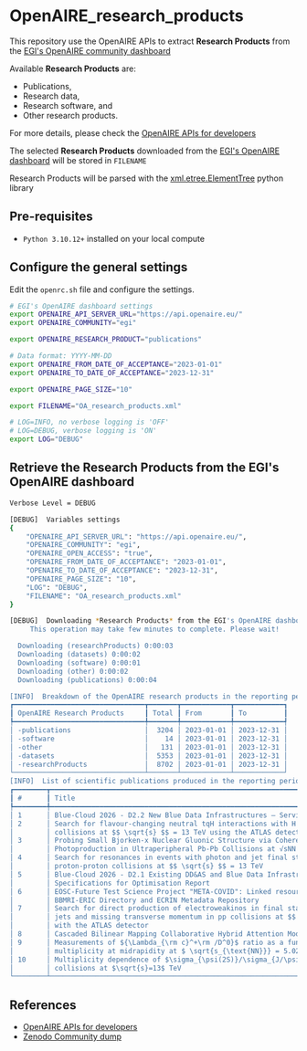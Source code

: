 # OpenAIRE_research_products
This repository use the OpenAIRE APIs to extract **Research Products** from the [EGI's OpenAIRE community dashboard](https://egi.openaire.eu/)

Available **Research Products** are: 
- Publications,
- Research data,
- Research software, and
- Other research products.

For more details, please check the [OpenAIRE APIs for developers](https://egi.openaire.eu/develop)

The selected **Research Products** downloaded from the [EGI's OpenAIRE dashboard](https://egi.openaire.eu/) will be stored in `FILENAME`

Research Products will be parsed with the [xml.etree.ElementTree](https://docs.python.org/3/library/xml.etree.elementtree.html) python library

## Pre-requisites
* `Python 3.10.12+` installed on your local compute

## Configure the general settings
Edit the `openrc.sh` file and configure the settings.

```bash
# EGI's OpenAIRE dashboard settings
export OPENAIRE_API_SERVER_URL="https://api.openaire.eu/"
export OPENAIRE_COMMUNITY="egi"

export OPENAIRE_RESEARCH_PRODUCT="publications"

# Data format: YYYY-MM-DD
export OPENAIRE_FROM_DATE_OF_ACCEPTANCE="2023-01-01"
export OPENAIRE_TO_DATE_OF_ACCEPTANCE="2023-12-31"

export OPENAIRE_PAGE_SIZE="10"

export FILENAME="OA_research_products.xml"

# LOG=INFO, no verbose logging is 'OFF'
# LOG=DEBUG, verbose logging is 'ON'
export LOG="DEBUG"
```

## Retrieve the Research Products from the EGI's OpenAIRE dashboard
```bash
Verbose Level = DEBUG

[DEBUG]  Variables settings
{
    "OPENAIRE_API_SERVER_URL": "https://api.openaire.eu/",
    "OPENAIRE_COMMUNITY": "egi",
    "OPENAIRE_OPEN_ACCESS": "true",
    "OPENAIRE_FROM_DATE_OF_ACCEPTANCE": "2023-01-01",
    "OPENAIRE_TO_DATE_OF_ACCEPTANCE": "2023-12-31",
    "OPENAIRE_PAGE_SIZE": "10",
    "LOG": "DEBUG",
    "FILENAME": "OA_research_products.xml"
}

[DEBUG]  Downloading *Research Products* from the EGI's OpenAIRE dashboard in progress
	 This operation may take few minutes to complete. Please wait!

  Downloading (researchProducts) 0:00:03
  Downloading (datasets) 0:00:02
  Downloading (software) 0:00:01
  Downloading (other) 0:00:02
  Downloading (publications) 0:00:04

[INFO]  Breakdown of the OpenAIRE research products in the reporting period
┏━━━━━━━━━━━━━━━━━━━━━━━━━━━━━━━━┳━━━━━━━┳━━━━━━━━━━━━┳━━━━━━━━━━━━┓
┃ OpenAIRE Research Products     ┃ Total ┃ From       ┃ To         ┃
┡━━━━━━━━━━━━━━━━━━━━━━━━━━━━━━━━╇━━━━━━━╇━━━━━━━━━━━━╇━━━━━━━━━━━━┩
│ -publications                  │  3204 │ 2023-01-01 │ 2023-12-31 │
│ -software                      │    14 │ 2023-01-01 │ 2023-12-31 │
│ -other                         │   131 │ 2023-01-01 │ 2023-12-31 │
│ -datasets                      │  5353 │ 2023-01-01 │ 2023-12-31 │
│ -researchProducts              │  8702 │ 2023-01-01 │ 2023-12-31 │
└────────────────────────────────┴───────┴────────────┴────────────┘
[INFO]  List of scientific publications produced in the reporting period
┏━━━━━━━━┳━━━━━━━━━━━━━━━━━━━━━━━━━━━━━━━━━━━━━━━━━━━━━━━━━━━━━━━━━━━━━━━━━━━━━━━━━━━━━━━━━━┳━━━━━━━━━━━━━━━━━━━━━━┳━━━━━━━━━━━━━━━━┓
┃ #      ┃ Title                                                                            ┃ Creator(s)           ┃ DateOfAccepta… ┃
┡━━━━━━━━╇━━━━━━━━━━━━━━━━━━━━━━━━━━━━━━━━━━━━━━━━━━━━━━━━━━━━━━━━━━━━━━━━━━━━━━━━━━━━━━━━━━╇━━━━━━━━━━━━━━━━━━━━━━╇━━━━━━━━━━━━━━━━┩
│ 1      │ Blue-Cloud 2026 - D2.2 New Blue Data Infrastructures – Service Analysis Report   │ Schaap, Dick         │ 2023-12-28     │
│ 2      │ Search for flavour-changing neutral tqH interactions with H → γγ in pp           │ Yu. Volkotrub        │ 2023-12-28     │
│        │ collisions at $$ \sqrt{s} $$ = 13 TeV using the ATLAS detector                   │                      │                │
│ 3      │ Probing Small Bjorken-x Nuclear Gluonic Structure via Coherent J/ψ               │ Tuuva, T.            │ 2023-12-28     │
│        │ Photoproduction in Ultraperipheral Pb-Pb Collisions at √sNN = 5.02 TeV           │                      │                │
│ 4      │ Search for resonances in events with photon and jet final states in              │ Tcherniaev, Evgueni  │ 2023-12-28     │
│        │ proton-proton collisions at $$ \sqrt{s} $$ = 13 TeV                              │                      │                │
│ 5      │ Blue-Cloud 2026 - D2.1 Existing DD&AS and Blue Data Infrastructures – Review and │ Schaap, Dick         │ 2023-12-28     │
│        │ Specifications for Optimisation Report                                           │                      │                │
│ 6      │ EOSC-Future Test Science Project "META-COVID": Linked resources between          │ Holub, Petr          │ 2023-12-27     │
│        │ BBMRI-ERIC Directory and ECRIN Metadata Repository                               │                      │                │
│ 7      │ Search for direct production of electroweakinos in final states with one lepton, │ Zou, Wenkai          │ 2023-12-27     │
│        │ jets and missing transverse momentum in pp collisions at $$ \sqrt{s} $$ = 13 TeV │                      │                │
│        │ with the ATLAS detector                                                          │                      │                │
│ 8      │ Cascaded Bilinear Mapping Collaborative Hybrid Attention Modality Fusion Model   │ Kuizhi Mei           │ 2023-12-24     │
│ 9      │ Measurements of ${\Lambda_{\rm c}^+\rm /D^0}$ ratio as a function of             │ Sheibani, Oveis      │ 2023-12-24     │
│        │ multiplicity at midrapidity at $ \sqrt{s_{\text{NN}}} = 5.02\; \text{TeV}$       │                      │                │
│ 10     │ Multiplicity dependence of $\sigma_{\psi(2S)}/\sigma_{J/\psi}$ in $pp$           │ Colombo, T.          │ 2023-12-23     │
│        │ collisions at $\sqrt{s}=13$ TeV                                                  │                      │                │
└────────┴──────────────────────────────────────────────────────────────────────────────────┴──────────────────────┴────────────────┘```
```

## References

* [OpenAIRE APIs for developers](https://egi.openaire.eu/develop)
* [Zenodo Community dump](https://zenodo.org/records/10521976)
  

